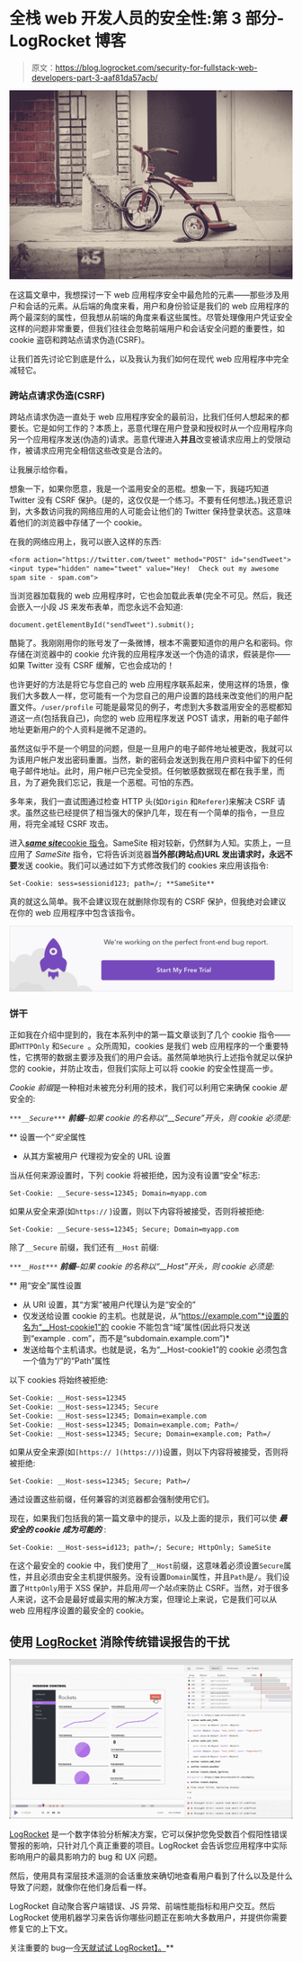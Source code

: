 # 全栈 web 开发人员的安全性:第 3 部分- LogRocket 博客

> 原文：<https://blog.logrocket.com/security-for-fullstack-web-developers-part-3-aaf81da57acb/>

![](img/381c550d7b7bc919ab36d5a93b8868fd.png)

在这篇文章中，我想探讨一下 web 应用程序安全中最危险的元素——那些涉及用户和会话的元素。从后端的角度来看，用户和身份验证是我们的 web 应用程序的两个最深刻的属性，但我想从前端的角度来看这些属性。尽管处理像用户凭证安全这样的问题非常重要，但我们往往会忽略前端用户和会话安全问题的重要性，如 cookie 盗窃和跨站点请求伪造(CSRF)。

让我们首先讨论它到底是什么，以及我认为我们如何在现代 web 应用程序中完全减轻它。

### 跨站点请求伪造(CSRF)

跨站点请求伪造一直处于 web 应用程序安全的最前沿，比我们任何人想起来的都要长。它是如何工作的？本质上，恶意代理在用户登录和授权时从一个应用程序向另一个应用程序发送(伪造的)请求。恶意代理进入**并且**改变被请求应用上的受限动作，被请求应用完全相信这些改变是合法的。

让我展示给你看。

想象一下，如果你愿意，我是一个滥用安全的恶棍。想象一下，我碰巧知道 Twitter 没有 CSRF 保护。(是的，这仅仅是一个练习。不要有任何想法。)我还意识到，大多数访问我的网络应用的人可能会让他们的 Twitter 保持登录状态。这意味着他们的浏览器中存储了一个 cookie。

在我的网络应用上，我可以嵌入这样的东西:

```
<form action="https://twitter.com/tweet" method="POST" id="sendTweet">
<input type="hidden" name="tweet" value="Hey!  Check out my awesome spam site - spam.com">
```

当浏览器加载我的 web 应用程序时，它也会加载此表单(完全不可见。然后，我还会嵌入一小段 JS 来发布表单，而您永远不会知道:

```
document.getElementById("sendTweet").submit();
```

酷毙了。我刚刚用你的账号发了一条微博，根本不需要知道你的用户名和密码。你存储在浏览器中的 cookie 允许我的应用程序发送一个伪造的请求，假装是你——如果 Twitter 没有 CSRF 缓解，它也会成功的！

也许更好的方法是将它与您自己的 web 应用程序联系起来，使用这样的场景，像我们大多数人一样，您可能有一个为您自己的用户设置的路线来改变他们的用户配置文件。`/user/profile` 可能是最常见的例子，考虑到大多数滥用安全的恶棍都知道这一点(包括我自己)，向您的 web 应用程序发送 POST 请求，用新的电子邮件地址更新用户的个人资料是微不足道的。

虽然这似乎不是一个明显的问题，但是一旦用户的电子邮件地址被更改，我就可以为该用户帐户发出密码重置。当然，新的密码会发送到我在用户资料中留下的任何电子邮件地址。此时，用户帐户已完全受损。任何敏感数据现在都在我手里，而且，为了避免我们忘记，我是一个恶棍。可怕的东西。

多年来，我们一直试图通过检查 HTTP 头(如`Origin` 和`Referer`)来解决 CSRF 请求。虽然这些已经提供了相当强大的保护几年，现在有一个简单的指令，一旦应用，将完全减轻 CSRF 攻击。

进入[***same site***cookie 指令](https://tools.ietf.org/html/draft-west-first-party-cookies-07)。SameSite 相对较新，仍然鲜为人知。实质上，一旦应用了 *SameSite* 指令，它将告诉浏览器**当外部(跨站点)URL 发出请求时，永远不要**发送 cookie。我们可以通过如下方式修改我们的 cookies 来应用该指令:

```
Set-Cookie: sess=sessionid123; path=/; **SameSite**
```

真的就这么简单。我不会建议现在就删除你现有的 CSRF 保护，但我绝对会建议在你的 web 应用程序中包含该指令。

[![](img/94b3e0f84b30cb0d321f60471481ab64.png)](https://logrocket.com/signup/)

### 饼干

正如我在介绍中提到的，我在本系列中的第一篇文章谈到了几个 cookie 指令——即`HTTPOnly` 和`Secure `。众所周知，cookies 是我们 web 应用程序的一个重要特性，它携带的数据主要涉及我们的用户会话。虽然简单地执行上述指令就足以保护您的 cookie，并防止攻击，但我们实际上可以将 cookie 的安全性提高一步。

*Cookie 前缀*是一种相对未被充分利用的技术，我们可以利用它来确保 cookie *是*安全的:

*`***__Secure***` ***前缀***–如果 cookie 的名称以“__Secure”开头，则 cookie 必须是:*

 **   设置一个“*安全*属性
*   从其方案被用户
    代理视为安全的 URL 设置

当从任何来源设置时，下列 cookie 将被拒绝，因为没有设置“安全”标志:

```
Set-Cookie: __Secure-sess=12345; Domain=myapp.com
```

如果从安全来源(如`https://` )设置，则以下内容将被接受，否则将被拒绝:

```
Set-Cookie: __Secure-sess=12345; Secure; Domain=myapp.com
```

除了`__Secure` 前缀，我们还有`__Host` 前缀:

*`***__Host***` ***前缀***–如果 cookie 的名称以“__Host”开头，则 cookie 必须是:*

 **   用“安全”属性设置
*   从 URI 设置，其“方案”被用户代理认为是“安全的”
*   仅发送给设置 cookie 的主机。也就是说，从“https://example.com”*设置的名为“__Host-cookie1”的 cookie 不能包含“域”属性(因此将只发送到“example . com”，而不是“subdomain.example.com”)*
*   发送给每个主机请求。也就是说，名为“__Host-cookie1”的 cookie 必须包含一个值为“/”的“Path”属性

以下 cookies 将始终被拒绝:

```
Set-Cookie: __Host-sess=12345
Set-Cookie: __Host-sess=12345; Secure
Set-Cookie: __Host-sess=12345; Domain=example.com
Set-Cookie: __Host-sess=12345; Domain=example.com; Path=/
Set-Cookie: __Host-sess=12345; Secure; Domain=example.com; Path=/
```

如果从安全来源(如`[https:// ](https://)`)设置，则以下内容将被接受，否则将被拒绝:

```
Set-Cookie: __Host-sess=12345; Secure; Path=/
```

通过设置这些前缀，任何兼容的浏览器都会强制使用它们。

现在，如果我们包括我的第一篇文章中的提示，以及上面的提示，我们可以使 ***最安全的 cookie 成为可能的*** :

```
Set-Cookie: __Host-sess=id123; path=/; Secure; HttpOnly; SameSite
```

在这个最安全的 cookie 中，我们使用了`__Host`前缀，这意味着必须设置`Secure`属性，并且必须由安全主机提供服务。没有设置`Domain`属性，并且`Path`是`/`。我们设置了`HttpOnly`用于 XSS 保护，并启用*同一个站点*来防止 CSRF。当然，对于很多人来说，这不会是最好或最实用的解决方案，但理论上来说，它是我们可以从 web 应用程序设置的最安全的 cookie。

## 使用 [LogRocket](https://lp.logrocket.com/blg/signup) 消除传统错误报告的干扰

[![LogRocket Dashboard Free Trial Banner](img/d6f5a5dd739296c1dd7aab3d5e77eeb9.png)](https://lp.logrocket.com/blg/signup)

[LogRocket](https://lp.logrocket.com/blg/signup) 是一个数字体验分析解决方案，它可以保护您免受数百个假阳性错误警报的影响，只针对几个真正重要的项目。LogRocket 会告诉您应用程序中实际影响用户的最具影响力的 bug 和 UX 问题。

然后，使用具有深层技术遥测的会话重放来确切地查看用户看到了什么以及是什么导致了问题，就像你在他们身后看一样。

LogRocket 自动聚合客户端错误、JS 异常、前端性能指标和用户交互。然后 LogRocket 使用机器学习来告诉你哪些问题正在影响大多数用户，并提供你需要修复它的上下文。

关注重要的 bug—[今天就试试 LogRocket】。](https://lp.logrocket.com/blg/signup-issue-free)**